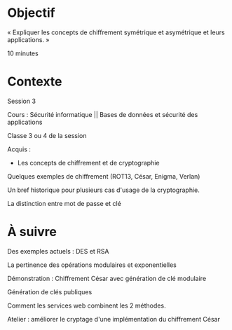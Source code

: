 # Objectif

« Expliquer les concepts de chiffrement symétrique et asymétrique et leurs applications. »

10 minutes

# Contexte

Session 3

Cours : Sécurité informatique || Bases de données et sécurité des applications

Classe 3 ou 4 de la session

Acquis :

- Les concepts de chiffrement et de cryptographie

Quelques exemples de chiffrement (ROT13, César, Enigma, Verlan)

Un bref historique pour plusieurs cas d'usage de la cryptographie.

La distinction entre mot de passe et clé


# À suivre

Des exemples actuels : DES et RSA

La pertinence des opérations modulaires et exponentielles

Démonstration : Chiffrement César avec génération de clé modulaire

Génération de clés publiques

Comment les services web combinent les 2 méthodes.

Atelier : améliorer le cryptage d'une implémentation du chiffrement César

